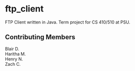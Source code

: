 # ftp_client
FTP Client written in Java. Term project for CS 410/510 at PSU.

## Contributing Members
Blair D.  
Haritha M.  
Henry N.  
Zach C.   